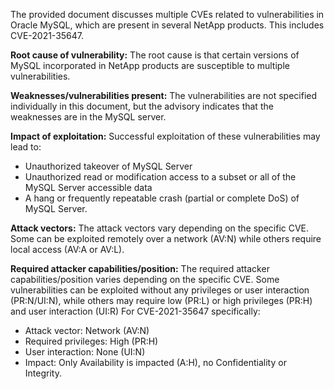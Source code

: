 The provided document discusses multiple CVEs related to vulnerabilities in Oracle MySQL, which are present in several NetApp products. This includes CVE-2021-35647.

**Root cause of vulnerability:**
The root cause is that certain versions of MySQL incorporated in NetApp products are susceptible to multiple vulnerabilities.

**Weaknesses/vulnerabilities present:**
The vulnerabilities are not specified individually in this document, but the advisory indicates that the weaknesses are in the MySQL server.

**Impact of exploitation:**
Successful exploitation of these vulnerabilities may lead to:
*   Unauthorized takeover of MySQL Server
*   Unauthorized read or modification access to a subset or all of the MySQL Server accessible data
*   A hang or frequently repeatable crash (partial or complete DoS) of MySQL Server.

**Attack vectors:**
The attack vectors vary depending on the specific CVE. Some can be exploited remotely over a network (AV:N) while others require local access (AV:A or AV:L).

**Required attacker capabilities/position:**
The required attacker capabilities/position varies depending on the specific CVE. Some vulnerabilities can be exploited without any privileges or user interaction (PR:N/UI:N), while others may require low (PR:L) or high privileges (PR:H) and user interaction (UI:R)
For CVE-2021-35647 specifically:
*   Attack vector: Network (AV:N)
*   Required privileges: High (PR:H)
*   User interaction: None (UI:N)
*   Impact: Only Availability is impacted (A:H), no Confidentiality or Integrity.